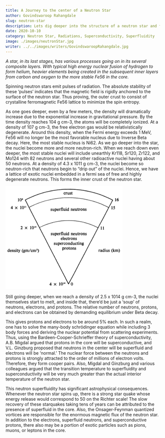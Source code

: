 ```yaml
---
title: A Journey to the center of a Neutron Star
author: Govindswaroop Rahangdale
slug: neutron-star
description: Lets dig deeper into the structure of a neutron star and find out what happens at its core.
date: 2020-10-10
category: Neutron Star, Radiations, Superconductivity, Superfluidity
image: ./images/neutronStar.jpg
writer: ../../images/writers/GovindswaroopRahangdale.jpg
---
```


_A star, in its last stages, has various processes going on in its several composite layers. With typical high energy nuclear fusion of hydrogen to form helium, heavier elements being created in the subsequent inner layers from carbon and oxygen to the more stable Fe56 in the core._

Spinning neutron stars emit pulses of radiation. The absolute stability of these ‘pulses’ indicates that the magnetic field is rigidly anchored to the surface of the neutron star. Thus proving, the outer crust to consist of crystalline ferromagnetic Fe56 lattice to minimize the spin entropy.

As one goes deeper, even by a few meters, the density will dramatically increase due to the exponential increase in gravitational pressure. By the time density reaches 104 g cm-3, the atoms will be completely ionized. At a density of 107 g cm-3, the free electron gas would be relativistically degenerate. Around this density, when the Fermi energy exceeds 1 MeV, Fe56 will no longer be the most favorable nucleus due to Inverse Beta decay. Here, the most stable nucleus is Ni62. As we go deeper into the star, the nuclei become more and more neutron-rich. When we reach down even deeper, the most stable nuclei will include unearthly Kr118, Sr120, Zr122, and Mo124 with 82 neutrons and several other radioactive nuclei having about 50 neutrons. At a density of 4.3 x 1011 g cm-3, the nuclei become so neutron-rich that neutrons begin to “drip out” of the nuclei. Hence, we have a lattice of exotic nuclei embedded in a fermi sea of free and highly degenerate neutrons. This forms the inner crust of the neutron star.

![Structure of a neutron star](./images/image.png)

Still going deeper, when we reach a density of 2.5 x 1014 g cm-3, the nuclei themselves start to melt, and inside that, there’d be just a ‘soup’ of neutrons, electrons, and protons. The relative number of neutrons, protons, and electrons can be obtained by demanding equilibrium under Beta decay.

This gives protons and electrons to be around 5% each. In such a realm, one has to solve the many-body schrödinger equation while including 3 body forces and deriving the nuclear potential from scattering experiments. Thus, using the Bardeen-Cooper-Schrieffer theory of superconductivity, A.B. Migdal argued that protons in the core will be superconductive, and V.L. Ginzburg proposed that neutrons in the center will be superfluid and electrons will be ‘normal.’ The nuclear force between the neutrons and protons is strongly attracted to the order of millions of electron volts. Therefore, they form cooper pairs. Also, Migdal and Ginzburg and various colleagues argued that the transition temperature to superfluidity and superconductivity will be very much greater than the actual interior temperature of the neutron star.

This neutron superfluidity has significant astrophysical consequences. Whenever the neutron star spins up, there is a strong star quake whose energy release would correspond to 50 on the Richter scale! The slow recovery of these starquakes taking tens of years can be attributed to the presence of superfluid in the core. Also, the Onsager-Feynman quantized vortices are responsible for the enormous magnetic flux of the neutron star. In addition to the electrons, superfluid neutrons, and superconductive protons, there also may be a portion of exotic particles such as pions, muons, or leptons in the core.